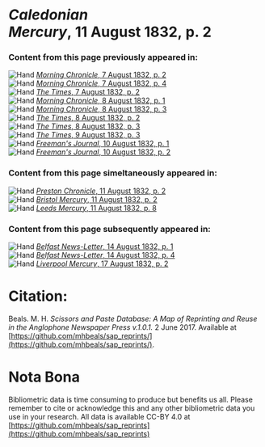 # *Caledonian Mercury*, 11 August 1832, p. 2  
  
### Content from this page previously appeared in:  
![Hand](http://scissorsandpaste.net/wp-content/uploads/2017/06/smallhandpointer.png) [*Morning Chronicle*, 7 August 1832, p. 2](https://mhbeals.github.io/sap_html/Morning-Chronicle/Morning-Chronicle-7-August-1832-p-2)  
![Hand](http://scissorsandpaste.net/wp-content/uploads/2017/06/smallhandpointer.png) [*Morning Chronicle*, 7 August 1832, p. 4](https://mhbeals.github.io/sap_html/Morning-Chronicle/Morning-Chronicle-7-August-1832-p-4)  
![Hand](http://scissorsandpaste.net/wp-content/uploads/2017/06/smallhandpointer.png) [*The Times*, 7 August 1832, p. 2](https://mhbeals.github.io/sap_html/The-Times/The-Times-7-August-1832-p-2)  
![Hand](http://scissorsandpaste.net/wp-content/uploads/2017/06/smallhandpointer.png) [*Morning Chronicle*, 8 August 1832, p. 1](https://mhbeals.github.io/sap_html/Morning-Chronicle/Morning-Chronicle-8-August-1832-p-1)  
![Hand](http://scissorsandpaste.net/wp-content/uploads/2017/06/smallhandpointer.png) [*Morning Chronicle*, 8 August 1832, p. 3](https://mhbeals.github.io/sap_html/Morning-Chronicle/Morning-Chronicle-8-August-1832-p-3)  
![Hand](http://scissorsandpaste.net/wp-content/uploads/2017/06/smallhandpointer.png) [*The Times*, 8 August 1832, p. 2](https://mhbeals.github.io/sap_html/The-Times/The-Times-8-August-1832-p-2)  
![Hand](http://scissorsandpaste.net/wp-content/uploads/2017/06/smallhandpointer.png) [*The Times*, 8 August 1832, p. 3](https://mhbeals.github.io/sap_html/The-Times/The-Times-8-August-1832-p-3)  
![Hand](http://scissorsandpaste.net/wp-content/uploads/2017/06/smallhandpointer.png) [*The Times*, 9 August 1832, p. 3](https://mhbeals.github.io/sap_html/The-Times/The-Times-9-August-1832-p-3)  
![Hand](http://scissorsandpaste.net/wp-content/uploads/2017/06/smallhandpointer.png) [*Freeman's Journal*, 10 August 1832, p. 1](https://mhbeals.github.io/sap_html/Freeman's-Journal/Freeman's-Journal-10-August-1832-p-1)  
![Hand](http://scissorsandpaste.net/wp-content/uploads/2017/06/smallhandpointer.png) [*Freeman's Journal*, 10 August 1832, p. 2](https://mhbeals.github.io/sap_html/Freeman's-Journal/Freeman's-Journal-10-August-1832-p-2)  
  
### Content from this page simeltaneously appeared in:  
![Hand](http://scissorsandpaste.net/wp-content/uploads/2017/06/smallhandpointer.png) [*Preston Chronicle*, 11 August 1832, p. 2](https://mhbeals.github.io/sap_html/Preston-Chronicle/Preston-Chronicle-11-August-1832-p-2)  
![Hand](http://scissorsandpaste.net/wp-content/uploads/2017/06/smallhandpointer.png) [*Bristol Mercury*, 11 August 1832, p. 2](https://mhbeals.github.io/sap_html/Bristol-Mercury/Bristol-Mercury-11-August-1832-p-2)  
![Hand](http://scissorsandpaste.net/wp-content/uploads/2017/06/smallhandpointer.png) [*Leeds Mercury*, 11 August 1832, p. 8](https://mhbeals.github.io/sap_html/Leeds-Mercury/Leeds-Mercury-11-August-1832-p-8)  
  
### Content from this page subsequently appeared in:  
![Hand](http://scissorsandpaste.net/wp-content/uploads/2017/06/smallhandpointer.png) [*Belfast News-Letter*, 14 August 1832, p. 1](https://mhbeals.github.io/sap_html/Belfast-News-Letter/Belfast-News-Letter-14-August-1832-p-1)  
![Hand](http://scissorsandpaste.net/wp-content/uploads/2017/06/smallhandpointer.png) [*Belfast News-Letter*, 14 August 1832, p. 4](https://mhbeals.github.io/sap_html/Belfast-News-Letter/Belfast-News-Letter-14-August-1832-p-4)  
![Hand](http://scissorsandpaste.net/wp-content/uploads/2017/06/smallhandpointer.png) [*Liverpool Mercury*, 17 August 1832, p. 2](https://mhbeals.github.io/sap_html/Liverpool-Mercury/Liverpool-Mercury-17-August-1832-p-2)  


# Citation: 

Beals. M. H. *Scissors and Paste Database: A Map of Reprinting and Reuse in the Anglophone Newspaper Press v.1.0.1.* 2 June 2017. Available at [https://github.com/mhbeals/sap_reprints/](https://github.com/mhbeals/sap_reprints/). 

# Nota Bona

Bibliometric data is time consuming to produce but benefits us all. Please remember to cite or acknowledge this and any other bibliometric data you use in your research. All data is available CC-BY 4.0 at [https://github.com/mhbeals/sap_reprints](https://github.com/mhbeals/sap_reprints)